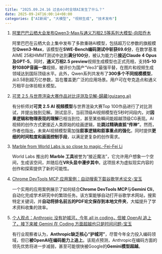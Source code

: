 ```yaml
---
title: "2025.09.24.16 过去4小时全球AI发生了什么？"
date: 2025-09-24T16:00:14+08:00
categories: ["AI新闻", "大模型", "视频生成", "技术发布"]
---
```


1.  [阿里巴巴云栖大会发布Qwen3-Max与通义万相2.5等系列大模型-向阳乔木](https://x.com/vista8/status/1970731091553329337)

    阿里巴巴在云栖大会上集中发布了多款重磅AI模型，包括超万亿参数的旗舰模型**Qwen3-Max**，该模型在**SWE-Bench编码测试中斩获69.6分**，在数学基准AIME 25和HMMT测试中达到**满分100分**，被认为能力已**接近Claude 4 Opus及GPT-5**。同时，**通义万相2.5 preview**视频生成模型也正式亮相，支持**5-10秒1080P音画一体**视频，被评价为国产“Veo3”最强平替，在图片和视频生成领域达到国际顶级水平。此外，Qwen系列共发布了**300多个不同规模模型**，从0.5B到超万亿参数，旨在覆盖更广泛的应用场景。用户可在夸克造点和通义万相平台体验相关模型。

2.  [可灵 2.5 与世界渲染大赛作品对比评测及见解-歸藏(guizang.ai)](https://x.com/op7418/status/1970709506964521279)

    有分析师对**可灵 2.5 AI 视频模型**与世界渲染大赛Top 100作品进行了对比测试，并提出独到见解。测试显示，当前顶级AI视频模型在5秒时间段内，对**因果逻辑和物理表现的理解**已相当到位，甚至某些瞬间能超越顶级CG表现。AI视频的创作方式更接近人类原始的绘画逻辑，能**跳过精确直抵“传神”**。然而，作者也指出，未来AI视频模型需加强**叙事逻辑和叙事重点的强化**，同时提供**更细的时间粒度和画面控制手段**，以满足更复杂的创作需求。

3.  [Marble from World Labs is so close to magic.-Fei-Fei Li](https://x.com/drfeifei/status/1970732536298078675)

    World Labs 推出的 **Marble 工具**被誉为“接近魔法”，它允许用户想象一个空间，生成该空间，并随后在**VR头显中漫步其中**。这项技术为虚拟现实内容的创作和探索提供了新的可能性。

4.  [Chrome DevTools MCP 应用案例：自动搜索下载谷歌学术论文-宝玉](https://x.com/dotey/status/1970726321924997563)

    一个实用的应用案例展示了如何结合**Chrome DevTools MCP**与**Gemini Cli**，自动化完成学术研究中的繁琐任务。该方案能够自动打开谷歌学术网站，搜索特定关键词，并**自动将排名前五的PDF论文保存到本地文件夹**，大幅提升了学术资料收集的效率。

5.  [个人观点：Anthropic 没有护城河，今年 all in coding，但被 OpenAI 追上了，接下来被 Gemini 在 Coding 方面超越也只是时间问题-宝玉](https://x.com/dotey/status/1970702426064732268)

    有行业观察者认为，**Anthropic缺乏核心“护城河”**，尽管今年全力投入编码领域，但已**被OpenAI在编码能力上追上**。该观点预测，Anthropic在编码方面的领先优势将进一步减弱，甚至可能很快被Google的**Gemini模型超越**。